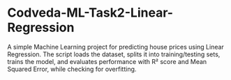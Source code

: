 # Codveda-ML-Task2-Linear-Regression
A simple Machine Learning project for predicting house prices using Linear Regression. The script loads the dataset, splits it into training/testing sets, trains the model, and evaluates performance with R² score and Mean Squared Error, while checking for overfitting.
